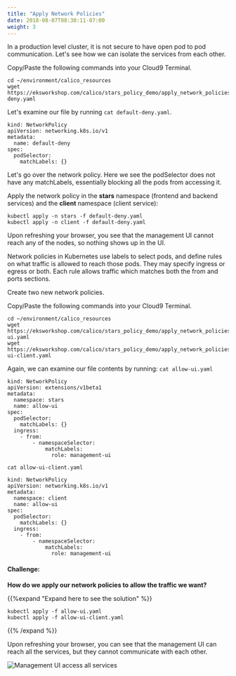 ```yaml
---
title: "Apply Network Policies"
date: 2018-08-07T08:30:11-07:00
weight: 3
---
```

In a production level cluster, it is not secure to have open pod to pod communication. Let's see how we can isolate the services from each other.

Copy/Paste the following commands into your Cloud9 Terminal.
```
cd ~/environment/calico_resources
wget https://eksworkshop.com/calico/stars_policy_demo/apply_network_policies.files/default-deny.yaml
```

Let's examine our file by running `cat default-deny.yaml`.

```
kind: NetworkPolicy
apiVersion: networking.k8s.io/v1
metadata:
  name: default-deny
spec:
  podSelector:
    matchLabels: {}
```

Let's go over the network policy. Here we see the podSelector does not have any matchLabels, essentially blocking all the pods from accessing it.

Apply the network policy in the **stars** namespace (frontend and backend services) and the **client** namespace (client service):

```
kubectl apply -n stars -f default-deny.yaml
kubectl apply -n client -f default-deny.yaml
```

Upon refreshing your browser, you see that the management UI cannot reach any of the nodes, so nothing shows up in the UI.

Network policies in Kubernetes use labels to select pods, and define rules on what traffic is allowed to reach those pods. They may specify ingress or egress or both. Each rule allows traffic which matches both the from and ports sections.

Create two new network policies.

Copy/Paste the following commands into your Cloud9 Terminal.
```
cd ~/environment/calico_resources
wget https://eksworkshop.com/calico/stars_policy_demo/apply_network_policies.files/allow-ui.yaml
wget https://eksworkshop.com/calico/stars_policy_demo/apply_network_policies.files/allow-ui-client.yaml
```

Again, we can examine our file contents by running: `cat allow-ui.yaml`

```
kind: NetworkPolicy
apiVersion: extensions/v1beta1
metadata:
  namespace: stars
  name: allow-ui
spec:
  podSelector:
    matchLabels: {}
  ingress:
    - from:
        - namespaceSelector:
            matchLabels:
              role: management-ui
```

`cat allow-ui-client.yaml`
```
kind: NetworkPolicy
apiVersion: networking.k8s.io/v1
metadata:
  namespace: client
  name: allow-ui
spec:
  podSelector:
    matchLabels: {}
  ingress:
    - from:
        - namespaceSelector:
            matchLabels:
              role: management-ui
```

#### Challenge:
**How do we apply our network policies to allow the traffic we want?**

{{%expand "Expand here to see the solution" %}}
```
kubectl apply -f allow-ui.yaml
kubectl apply -f allow-ui-client.yaml
```
{{% /expand %}}

Upon refreshing your browser, you can see that the management UI can reach all the services, but they cannot communicate with each other.

![Management UI access all services](/images/calico-mgmtui-access.png)
